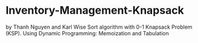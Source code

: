 # Inventory-Management-Knapsack
by Thanh Nguyen and Karl Wise
Sort algorithm with 0-1 Knapsack Problem (KSP). Using Dynamic Programming: Memoization and Tabulation 
